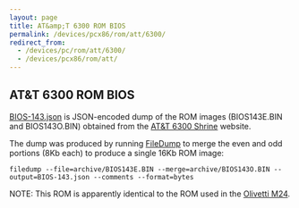 ```yaml
---
layout: page
title: AT&amp;T 6300 ROM BIOS
permalink: /devices/pcx86/rom/att/6300/
redirect_from:
  - /devices/pc/rom/att/6300/
  - /devices/pcx86/rom/att/
---
```


AT&amp;T 6300 ROM BIOS
---
[BIOS-143.json](BIOS-143.json) is JSON-encoded dump of the ROM images (BIOS143E.BIN and BIOS143O.BIN) obtained from
the [AT&amp;T 6300 Shrine](https://sites.google.com/site/att6300shrine/Home/downloads) website.  

The dump was produced by running [FileDump](/modules/filedump/) to merge the even and odd portions (8Kb each)
to produce a single 16Kb ROM image:

	filedump --file=archive/BIOS143E.BIN --merge=archive/BIOS143O.BIN --output=BIOS-143.json --comments --format=bytes

NOTE: This ROM is apparently identical to the ROM used in the [Olivetti M24](/devices/pcx86/rom/olivetti/m24/).
